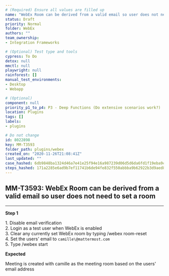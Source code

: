 ```yaml
---
# (Required) Ensure all values are filled up
name: "WebEx Room can be derived from a valid email so user does not need to set a room"
status: Draft
priority: Normal
folder: WebEx
authors: ""
team_ownership: 
- Integration Frameworks

# (Optional) Test type and tools
cypress: To Do
detox: null
mmctl: null
playwright: null
rainforest: []
manual_test_environments: 
- Desktop
- Webapp

# (Optional)
component: null
priority_p1_to_p4: P3 - Deep Functions (Do extensive scenarios work?)
location: Plugins
tags: []
labels: 
- plugins

# Do not change
id: 8022898
key: MM-T3593
folder_path: plugins/webex
created_on: "2020-11-26T21:08:41Z"
last_updated: ""
case_hashed: 6db9848ba1324d46a7e41e25f94e16a987239d06d5d6da6fd1f19eba9c59430dedf43cbac71bc0f8d2e4727d357d28b4
steps_hashed: 171a2285e6ad9b7ef11741b6de94fe832f550abbba9b62922b3d9aed84d0ead39b4caf8837d488333f23b789a2906a90
---
```


## MM-T3593: WebEx Room can be derived from a valid email so user does not need to set a room

---

**Step 1**

1\. Disable email verification\
2\. Login as a test user when WebEx is enabled\
3\. Clear any currently set WebEx room by typing /webex room-reset\
4\. Set the users' email to `camille\@mattermost.com`\
5\. Type /webex start

**Expected**

Meeting is created with camille as the meeting room based on the users' email address
